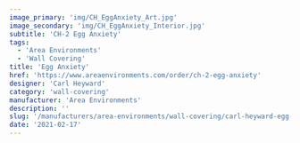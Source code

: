 ```yaml
---
image_primary: 'img/CH_EggAnxiety_Art.jpg'
image_secondary: 'img/CH_EggAnxiety_Interior.jpg'
subtitle: 'CH-2 Egg Anxiety'
tags:
  - 'Area Environments'
  - 'Wall Covering'
title: 'Egg Anxiety'
href: 'https://www.areaenvironments.com/order/ch-2-egg-anxiety'
designer: 'Carl Heyward'
category: 'wall-covering'
manufacturer: 'Area Environments'
description: ''
slug: '/manufacturers/area-environments/wall-covering/carl-heyward-egg-anxiety'
date: '2021-02-17'
---
```

